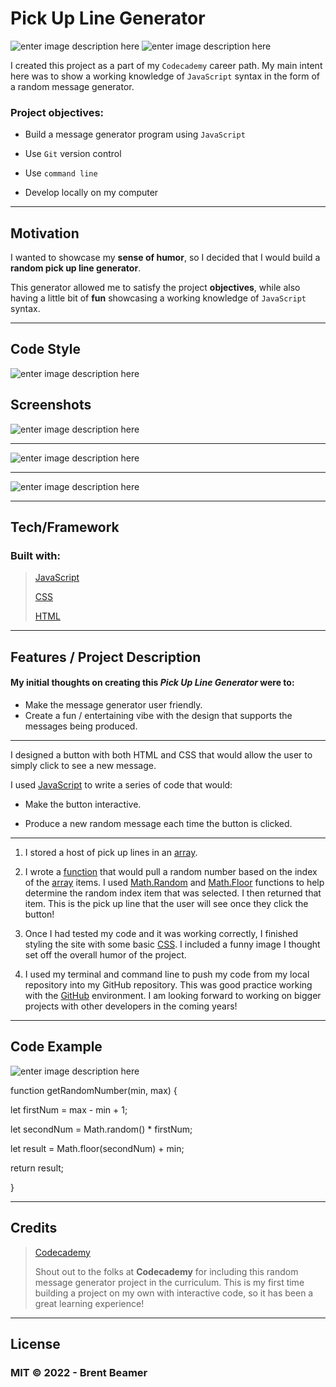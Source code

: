 ﻿
# Pick Up Line Generator 
![enter image description here](https://img.shields.io/badge/Codecademy-CareerPath-yellow)
![enter image description here](https://img.shields.io/badge/Portfolio-Project-orange)

I created this project as a part of my `Codecademy` career path. My main intent here was to show a working knowledge of `JavaScript` syntax in the form of a random message generator. 

### Project objectives:


- Build a message generator program using `JavaScript`

- Use `Git` version control

- Use `command line`

- Develop locally on my computer


---
## Motivation


I wanted to showcase my **sense of humor**, so I decided that I would build a **random pick up line generator**.


This generator allowed me to satisfy the project **objectives**, while also having a little bit of **fun** showcasing a working knowledge of `JavaScript` syntax.  

---

## Code Style

![enter image description here](https://img.shields.io/badge/code%20style-standard-green)

## Screenshots



![enter image description here](https://user-images.githubusercontent.com/100433573/163993429-7b1174c3-04ad-4665-931b-d578f58ff66d.png)

---

![enter image description here](https://user-images.githubusercontent.com/100433573/163993485-7e598297-6fac-4d75-8754-2411c1999e46.png)

---

![enter image description here](https://user-images.githubusercontent.com/100433573/163993504-55d5f41d-0898-4583-9b07-e80ccad6833c.png)

---
## Tech/Framework


### Built with:

> [JavaScript](https://github.com/topics/javascript)
>
> [CSS](https://github.com/topics/css)
>
> [HTML](https://github.com/topics/html)


---

## Features / Project Description


#### My initial thoughts on creating this *Pick Up Line Generator* were to:

- Make the message generator user friendly.
- Create a fun / entertaining vibe with the design that supports the messages being produced.

---


I designed a button with both HTML and CSS that would allow the user to simply click to see a new message. 


I used [JavaScript](https://developer.mozilla.org/en-US/docs/Web/JavaScript) to write a series of code that would:


- Make the button interactive.

- Produce a new random message each time the button is clicked.

---

1. I stored a host of pick up lines in an [array](https://developer.mozilla.org/en-US/docs/Web/JavaScript/Reference/Global_Objects/Array).

2. I wrote a [function](https://developer.mozilla.org/en-US/docs/Web/JavaScript/Guide/Functions) that would pull a random number based on the index of the [array](https://developer.mozilla.org/en-US/docs/Web/JavaScript/Reference/Global_Objects/Array) items. I used [Math.Random](https://developer.mozilla.org/en-US/docs/Web/JavaScript/Reference/Global_Objects/Math/random) and [Math.Floor](https://developer.mozilla.org/en-US/docs/Web/JavaScript/Reference/Global_Objects/Math/floor) functions to help determine the random index item that was selected. I then returned that item. This is the pick up line that the user will see once they click the button!


3. Once I had tested my code and it was working correctly, I finished styling the site with some basic [CSS](https://developer.mozilla.org/en-US/docs/Web/CSS). I included a funny image I thought set off the overall humor of the project. 


4. I used my terminal and command line to push my code from my local repository into my GitHub repository. This was good practice working with the [GitHub](https://github.com) environment. I am looking forward to working on bigger projects with other developers in the coming years!



---


## Code Example 

![enter image description here](https://img.shields.io/badge/JavaScript-syntax-red)


function  getRandomNumber(min, max) {

let  firstNum = max - min + 1;

let  secondNum = Math.random() * firstNum;

let  result = Math.floor(secondNum) + min;

return  result;

}


---

## Credits

> [Codecademy](https://www.codecademy.com)
> 
> Shout out to the folks at **Codecademy** for including this random message generator project in the curriculum. This is my first time building a project on my own with interactive code, so it has been a great learning experience!


---


## License



### MIT © 2022 - Brent Beamer












